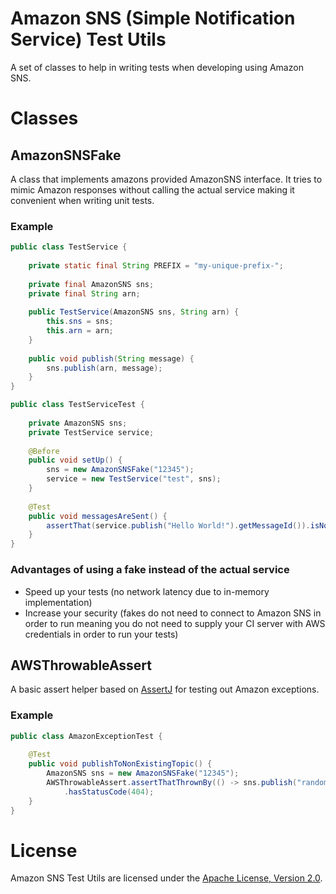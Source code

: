 # Amazon SNS (Simple Notification Service) Test Utils

A set of classes to help in writing tests when developing using Amazon SNS.

# Classes

## AmazonSNSFake

A class that implements amazons provided AmazonSNS interface. It tries to mimic Amazon responses without calling the
actual service making it convenient when writing unit tests.

### Example

```java
public class TestService {
    
    private static final String PREFIX = "my-unique-prefix-";
    
    private final AmazonSNS sns;
    private final String arn;
    
    public TestService(AmazonSNS sns, String arn) {
        this.sns = sns;
        this.arn = arn;
    }
    
    public void publish(String message) {
        sns.publish(arn, message);
    }
}
```

```java
public class TestServiceTest {
    
    private AmazonSNS sns;
    private TestService service;
    
    @Before
    public void setUp() {
        sns = new AmazonSNSFake("12345");
        service = new TestService("test", sns);
    }
    
    @Test
    public void messagesAreSent() {
        assertThat(service.publish("Hello World!").getMessageId()).isNotEmpty();
    }
}
```

### Advantages of using a fake instead of the actual service

* Speed up your tests (no network latency due to in-memory implementation)
* Increase your security (fakes do not need to connect to Amazon SNS in order to run meaning you do not need to supply
  your CI server with AWS credentials in order to run your tests)

## AWSThrowableAssert

A basic assert helper based on [AssertJ](http://assertj.org) for testing out Amazon exceptions.

### Example

```java
public class AmazonExceptionTest {
    
    @Test
    public void publishToNonExistingTopic() {
        AmazonSNS sns = new AmazonSNSFake("12345");
        AWSThrowableAssert.assertThatThrownBy(() -> sns.publish("random_topic", "message"))
            .hasStatusCode(404);
    }
}
```

# License

Amazon SNS Test Utils are licensed under the [Apache License, Version 2.0](http://www.apache.org/licenses/LICENSE-2.0.html).

